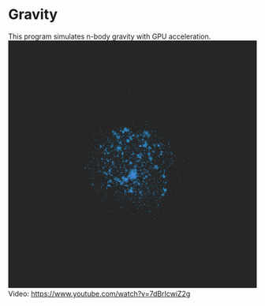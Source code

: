 # Gravity
This program simulates n-body gravity with GPU acceleration.
![Alt text](pics/Galaxy.png?raw=true "Galaxy")
Video:
https://www.youtube.com/watch?v=7dBrIcwiZ2g
